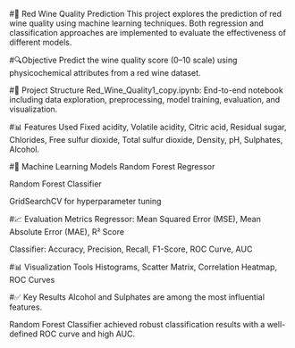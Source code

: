 #🍷 Red Wine Quality Prediction
This project explores the prediction of red wine quality using machine learning techniques. Both regression and classification approaches are implemented to evaluate the effectiveness of different models.

#🔍Objective
Predict the wine quality score (0–10 scale) using physicochemical attributes from a red wine dataset.

#📁 Project Structure
Red_Wine_Quality1_copy.ipynb: End-to-end notebook including data exploration, preprocessing, model training, evaluation, and visualization.

#📊 Features Used
Fixed acidity, Volatile acidity, Citric acid, Residual sugar, Chlorides, Free sulfur dioxide, Total sulfur dioxide, Density, pH, Sulphates, Alcohol.

#🧠 Machine Learning Models
Random Forest Regressor

Random Forest Classifier

GridSearchCV for hyperparameter tuning

#📈 Evaluation Metrics
Regressor: Mean Squared Error (MSE), Mean Absolute Error (MAE), R² Score

Classifier: Accuracy, Precision, Recall, F1-Score, ROC Curve, AUC

#📊 Visualization Tools
Histograms, Scatter Matrix, Correlation Heatmap, ROC Curves

#✅ Key Results
Alcohol and Sulphates are among the most influential features.

Random Forest Classifier achieved robust classification results with a well-defined ROC curve and high AUC.

